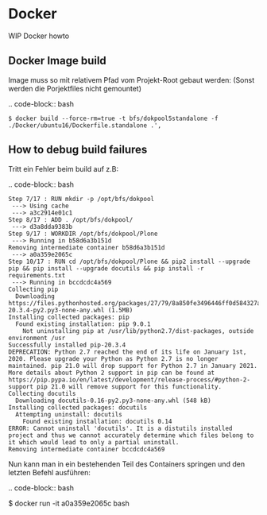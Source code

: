 # Docker 

WIP Docker howto


## Docker Image build

Image muss so mit relativem Pfad vom Projekt-Root gebaut werden:
(Sonst werden die Porjektfiles nicht gemountet)

.. code-block:: bash
    
    $ docker build --force-rm=true -t bfs/dokpool5standalone -f ./Docker/ubuntu16/Dockerfile.standalone .',

## How to debug build failures

Tritt ein Fehler beim build auf z.B:

.. code-block:: bash

    Step 7/17 : RUN mkdir -p /opt/bfs/dokpool
     ---> Using cache
     ---> a3c2914e01c1
    Step 8/17 : ADD . /opt/bfs/dokpool/
     ---> d3a8dda9383b
    Step 9/17 : WORKDIR /opt/bfs/dokpool/Plone
     ---> Running in b58d6a3b151d
    Removing intermediate container b58d6a3b151d
     ---> a0a359e2065c
    Step 10/17 : RUN cd /opt/bfs/dokpool/Plone && pip2 install --upgrade pip && pip install --upgrade docutils && pip install -r requirements.txt
     ---> Running in bccdcdc4a569
    Collecting pip
      Downloading https://files.pythonhosted.org/packages/27/79/8a850fe3496446ff0d584327ae44e7500daf6764ca1a382d2d02789accf7/pip-20.3.4-py2.py3-none-any.whl (1.5MB)
    Installing collected packages: pip
      Found existing installation: pip 9.0.1
        Not uninstalling pip at /usr/lib/python2.7/dist-packages, outside environment /usr
    Successfully installed pip-20.3.4
    DEPRECATION: Python 2.7 reached the end of its life on January 1st, 2020. Please upgrade your Python as Python 2.7 is no longer maintained. pip 21.0 will drop support for Python 2.7 in January 2021. More details about Python 2 support in pip can be found at https://pip.pypa.io/en/latest/development/release-process/#python-2-support pip 21.0 will remove support for this functionality.
    Collecting docutils
      Downloading docutils-0.16-py2.py3-none-any.whl (548 kB)
    Installing collected packages: docutils
      Attempting uninstall: docutils
        Found existing installation: docutils 0.14
    ERROR: Cannot uninstall 'docutils'. It is a distutils installed project and thus we cannot accurately determine which files belong to it which would lead to only a partial uninstall.
    Removing intermediate container bccdcdc4a569

Nun kann man in ein bestehenden Teil des Containers springen und den letzten Befehl ausführen:

.. code-block:: bash

  $ docker run -it a0a359e2065c bash
